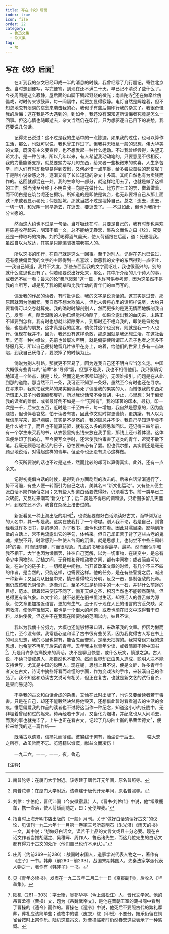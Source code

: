 ```yaml
---
title: 写在《坟》后面
index: true
icon: file
order: 22
category:
  - 鲁迅文集
  - 杂文集
tag:  
  - 坟
---
```


## 写在《坟》后面[^①]

　　在听到我的杂文已经印成一半的消息的时候，我曾经写了几行题记，寄往北京去。当时想到便写，写完便寄，到现在还不满二十天，早已记不清说了些什么了。今夜周围是这么寂静，屋后面的山脚下腾起野烧的微光；南普陀寺[^①]还在做牵丝傀儡戏，时时传来锣鼓声，每一间隔中，就更加显得寂静。电灯自然是辉煌着，但不知怎地忽有淡淡的哀愁来袭击我的心，我似乎有些后悔印行我的杂文了。我很奇怪我的后悔；这在我是不大遇到的，到如今，我还没有深知道所谓悔者究竟是怎么一回事。但这心情也随即逝去，杂文当然仍在印行，只为想驱逐自己目下的哀愁，我还要说几句话。

　　记得先已说过：这不过是我的生活中的一点陈迹。如果我的过往，也可以算作生活，那么，也就可以说，我也曾工作过了。但我并无喷泉一般的思想，伟大华美的文章，既没有主义要宣传，也不想发起一种什么运动。不过我曾经尝得，失望无论大小，是一种苦味，所以几年以来，有人希望我动动笔的，只要意见不很相反，我的力量能够支撑，就总要勉力写几句东西，给来者一些极微末的欢喜。人生多苦辛，而人们有时却极容易得到安慰，又何必惜一点笔墨，给多尝些孤独的悲哀呢？于是除小说杂感之外，逐渐又有了长长短短的杂文十多篇。其间自然也有为卖钱而作的。这回就都混在一处。我的生命的一部分，就这样地用去了，也就是做了这样的工作。然而我至今终于不明白我一向是在做什么。比方作土工的罢，做着做着，而不明白是在筑台呢还在掘坑。所知道的是即使是筑台，也无非要将自己从那上面跌下来或者显示老死；倘是掘坑，那就当然不过是埋掉自己。总之：逝去，逝去，一切一切，和光阴一同早逝去，在逝去，要逝去了。──不过如此，但也为我所十分甘愿的。

　　然而这大约也不过是一句话。当呼吸还在时，只要是自己的，我有时却也喜欢将陈迹收存起来，明知不值一文，总不能绝无眷恋，集杂文而名之曰《坟》，究竟还是一种取巧的掩饰。刘伶[^②]喝得酒气熏天，使人荷锸跟在后面，道：死便埋我。虽然自以为放达，其实是只能骗骗极端老实人的。

　　所以这书的印行，在自己就是这么一回事。至于对别人，记得在先也已说过，还有愿使偏爱我的文字的主顾得到一点喜欢；憎恶我的文字的东西得到一点呕吐，──我自己知道，我并不大度，那些东西因我的文字而呕吐，我也很高兴的。别的就什么意思也没有了。倘若硬要说出好处来，那么，其中所介绍的几个诗人的事，或者还不妨一看；最末的论“费厄泼赖”这一篇，也许可供参考罢，因为这虽然不是我的血所写，却是见了我的同辈和比我年幼的青年们的血而写的。

　　偏爱我的作品的读者，有时批评说，我的文字是说真话的。这其实是过誉，那原因就因为他偏爱。我自然不想太欺骗人，但也未尝将心里的话照样说尽，大约只要看得可以交卷就算完。我的确时时解剖别人，然而更多的是更无情面地解剖我自己，发表一点，酷爱温暖的人物已经觉得冷酷了，如果全露出我的血肉来，末路正不知要到怎样。我有时也想就此驱除旁人，到那时还不唾弃我的，即使是枭蛇鬼怪，也是我的朋友，这才真是我的朋友。倘使并这个也没有，则就是我一个人也行。但现在我并不。因为，我还没有这样勇敢，那原因就是我还想生活，在这社会里。还有一种小缘故，先前也曾屡次声明，就是偏要使所谓正人君子也者之流多不舒服几天，所以自己便特地留几片铁甲在身上，站着，给他们的世界上多有一点缺陷，到我自己厌倦了，要脱掉了的时候为止。

　　倘说为别人引路，那就更不容易了，因为连我自己还不明白应当怎么走。中国大概很有些青年的“前辈”和“导师”罢，但那不是我，我也不相信他们。我只很确切地知道一个终点，就是：坟。然而这是大家都知道的，无须谁指引。问题是在从此到那的道路。那当然不只一条，我可正不知那一条好，虽然至今有时也还在寻求。在寻求中，我就怕我未熟的果实偏偏毒死了偏爱我的果实的人，而憎恨我的东西如所谓正人君子也者偏偏都矍铄，所以我说话常不免含胡，中止，心里想：对于偏爱我的读者的赠献，或者最好倒不如是一个“无所有”。我的译著的印本，最初，印一次是一千，后来加五百，近时是二千至四千，每一增加，我自然是愿意的，因为能赚钱，但也伴着哀愁，怕于读者有害，因此作文就时常更谨慎，更踌躇。有人以为我信笔写来，直抒胸臆，其实是不尽然的，我的顾忌并不少。我自己早知道毕竟不是什么战士了，而且也不能算前驱，就有这么多的顾忌和回忆。还记得三四年前，有一个学生来买我的书，从衣袋里掏出钱来放在我手里，那钱上还带着体温。这体温便烙印了我的心，至今要写文字时，还常使我怕毒害了这类的青年，迟疑不敢下笔。我毫无顾忌地说话的日子，恐怕要未必有了罢。但也偶尔想，其实倒还是毫无顾忌地说话，对得起这样的青年。但至今也还没有决心这样做。

　　今天所要说的话也不过是这些，然而比较的却可以算得真实。此外，还有一点余文。

　　记得初提倡白话的时候，是得到各方面剧烈的攻击的。后来白话渐渐通行了，势不可遏，有些人便一转而引为自己之功，美其名曰“新文化运动”。又有些人便主张白话不妨作通俗之用；又有些人却道白话要做得好，仍须看古书。前一类早已二次转舵，又反过来嘲骂“新文化”了；后二类是不得已的调和派，只希图多留几天僵尸，到现在还不少。我曾在杂感上掊击过的。

　　新近看见一种上海出版的期刊[^③]，也说起要做好白话须读好古文，而举例为证的人名中，其一却是我。这实在使我打了一个寒噤。别人我不论，若是自己，则曾经看过许多旧书，是的确的，为了教书，至今也还在看。因此耳濡目染，影响到所做的白话上，常不免流露出它的字句，体格来。但自己却正苦于背了这些古老的鬼魂，摆脱不开，时常感到一种使人气闷的沉重。就是思想上，也何尝不中些庄周韩非[^④]的毒，时而很随便，时而很峻急。孔孟的书我读得最早，最熟，然而倒似乎和我不相干。大半也因为懒惰罢，往往自己宽解，以为一切事物，在转变中，是总有多少中间物的。动植之间，无脊椎和脊椎动物之间，都有中间物；或者简直可以说，在进化的链子上，一切都是中间物。当开首改革文章的时候，有几个不三不四的作者，是当然的，只能这样，也需要这样。他的任务，是在有些警觉之后，喊出一种新声；又因为从旧垒中来，情形看得较为分明，反戈一击，易制强敌的死命。但仍应该和光阴偕逝，逐渐消亡，至多不过是桥梁中的一木一石，并非什么前途的目标，范本。跟着起来便该不同了，倘非天纵之圣，积习当然也不能顿然荡除，但总得更有新气象。以文字论，就不必更在旧书里讨生活，却将活人的唇舌做为源泉，使文章更加接近语言，更加有生气。至于对于现在人民的语言的穷乏欠缺，如何救济，使他丰富起来，那也是一个很大的问题，或者也须在旧文中取得若干资料，以供使役，但这并不在我现在所要说的范围以内，姑且不论。

　　我以为我倘十分努力，大概也还能够博采口语，来改革我的文章。但因为懒而且忙，至今没有做。我常疑心这和读了古书很有些关系，因为我觉得古人写在书上的可恶思想，我的心里也常有，能否忽而奋勉，是毫无把握的。我常常诅咒我的这思想，也希望不再见于后来的青年。去年我主张青年少读，或者简直不读中国书[^⑤]，乃是用许多苦痛换来的真话，决不是聊且快意，或什么玩笑，愤激之辞。古人说，不读书便成愚人，那自然也不错的。然而世界却正由愚人造成，聪明人决不能支持世界，尤其是中国的聪明人。现在呢，思想上且不说，便是文辞，许多青年作者又在古文，诗词中摘些好看而难懂的字面，作为变戏法的手巾，来装潢自己的作品了。我不知这和劝读古文说可有相关，但正在复古，也就是新文艺的试行自杀，是显而易见的。

　　不幸我的古文和白话合成的杂集，又恰在此时出版了，也许又要给读者若干毒害。只是在自己，却还不能毅然决然将他毁灭，还想借此暂时看看逝去的生活的余痕。惟愿偏爱我的作品的读者也不过将这当作一种纪念，知道这小小的丘陇中，无非埋着曾经和过的躯壳。待再经若干岁月，又当化为烟埃，并纪念也从人间消去，而我的事也就完毕了。上午也正在看古文，记起了几句陆士衡的吊曹孟德文[^⑥]，便拉来给我的这一篇作结──

　　既睎古以遗累，信简礼而薄藏。彼裘绂于何有，贻尘谤于后王。
　　嗟大恋之所存，故虽哲而不忘。览遗籍以慷慨，献兹文而凄伤！

　　一九二六，一一，一一，夜。鲁迅

【注释】

[^①]:南普陀寺：在厦门大学附近。该寺建于唐代开元年间，原名普照寺。

[^②]:刘伶：字伯伦，晋代沛国（今安徽宿县）人。《晋书·刘伶传》中说，他“常乘鹿车，携一壶酒，使人荷锸而随之，曰：死便埋我。”

[^③]:指当时上海开明书店出版的《一般》月刊。关于“做好白话须读好古文”的议论，见该刊一九二六年十一月第一卷第三号所载明石（朱光潜）《雨天的书》一文，其中说：“想做好白话文，读若干上品的文言文或且十分必要。现在白话文作者当推胡适之、吴稚晖、周作人、鲁迅诸先生，而这几位先生的白话文都有得力于古文的处所（他们自己也许不承认）。”

[^④]:庄周（约前369－前286）：战国时宋国人，道家学派代表人物之一，著作有《庄子》一书。韩非（前280－前233），战国末期韩国人，先秦法家学派代表人物之一，著作有《韩非子》一书。

[^⑤]:见《青年必读书》，发表在一九二五年二月二十一日《京报副刊》，后收入《华盖集》。

[^⑥]:陆机（261－303）：字士衡，吴郡华亭（今上海松江）人，晋代文学家。他的吊曹孟德（曹操）文，题为《吊魏武帝文》，是他在晋朝王室的藏书阁中看到了曹操的《遗令》而作的。曹操在《遗令》中说，他死后不要照古代的繁礼厚葬，葬礼应该简单些；遗物中的裘（皮衣）绂（印绶）不要分，妓乐仍留在铜雀台按时上祭作乐。陆机这篇吊文，对曹操临死时仍然眷恋这些表示了一种感慨。

